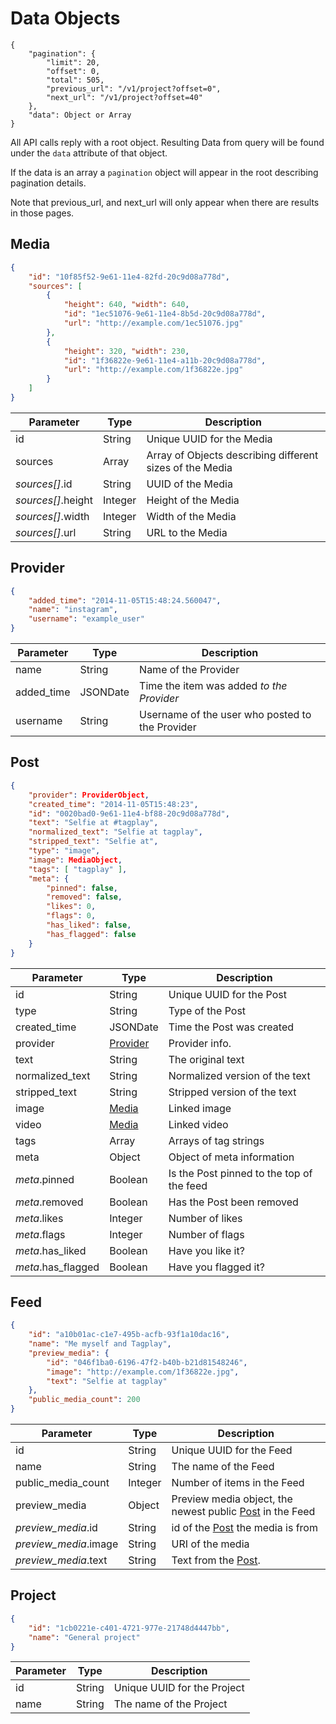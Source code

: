 # Data Objects

```
{
	"pagination": {
		"limit": 20,
		"offset": 0,
		"total": 505,
		"previous_url": "/v1/project?offset=0",
		"next_url": "/v1/project?offset=40"
	},
	"data": Object or Array
}
```

All API calls reply with a root object.
Resulting Data from query will be found under the `data` attribute of that object.

If the data is an array a `pagination` object will appear in the root describing pagination details.

<aside class="warning">Note that previous_url, and next_url will only appear when there are results in those pages.</aside>


## Media

```json
{
	"id": "10f85f52-9e61-11e4-82fd-20c9d08a778d",
	"sources": [
		{
			"height": 640, "width": 640,
			"id": "1ec51076-9e61-11e4-8b5d-20c9d08a778d",
			"url": "http://example.com/1ec51076.jpg"
		},
		{
			"height": 320, "width": 230,
			"id": "1f36822e-9e61-11e4-a11b-20c9d08a778d",
			"url": "http://example.com/1f36822e.jpg"
		}
	]
}
```

Parameter    | Type  | Description
------------ | ----- | -------------
id      | String | Unique UUID for the Media
sources | Array  | Array of Objects describing different sizes of the Media
*sources[]*.id     | String  | UUID of the Media
*sources[]*.height | Integer | Height of the Media
*sources[]*.width  | Integer | Width of the Media
*sources[]*.url    | String  | URL to the Media

## Provider

```json
{
	"added_time": "2014-11-05T15:48:24.560047",
	"name": "instagram",
	"username": "example_user"
}
```

Parameter    | Type  | Description
------------ | ----- | ------------
name       | String | Name of the Provider
added_time | JSONDate | Time the item was added *to the Provider*
username   | String | Username of the user who posted to the Provider

## Post

```json
{
	"provider": ProviderObject,
	"created_time": "2014-11-05T15:48:23",
	"id": "0020bad0-9e61-11e4-bf88-20c9d08a778d",
	"text": "Selfie at #tagplay",
	"normalized_text": "Selfie at tagplay",
	"stripped_text": "Selfie at",
	"type": "image",
	"image": MediaObject,
	"tags": [ "tagplay" ],
	"meta": {
		"pinned": false,
		"removed": false,
		"likes": 0,
		"flags": 0,
		"has_liked": false,
		"has_flagged": false
	}
}

```

Parameter    | Type  | Description
------------ | ----- | ------------
id           | String | Unique UUID for the Post
type          | String | Type of the Post
created_time | JSONDate | Time the Post was created
provider     | [Provider](#provider) | Provider info.
text         | String | The original text
normalized_text | String | Normalized version of the text
stripped_text | String | Stripped version of the text
image         | [Media](#media) | Linked image
video         | [Media](#media) | Linked video
tags          | Array | Arrays of tag strings
meta          | Object | Object of meta information
*meta*.pinned      | Boolean | Is the Post pinned to the top of the feed
*meta*.removed     | Boolean | Has the Post been removed
*meta*.likes       | Integer | Number of likes
*meta*.flags       | Integer | Number of flags
*meta*.has_liked   | Boolean | Have you like it?
*meta*.has_flagged | Boolean | Have you flagged it?

## Feed

```json
{
	"id": "a10b01ac-c1e7-495b-acfb-93f1a10dac16",
	"name": "Me myself and Tagplay",
	"preview_media": {
		"id": "046f1ba0-6196-47f2-b40b-b21d81548246",
		"image": "http://example.com/1f36822e.jpg",
		"text": "Selfie at tagplay"
	},
	"public_media_count": 200
}
```

Parameter    |  Type | Description
------------ | ----- | ---------------
id                  | String  | Unique UUID for the Feed
name                | String  | The name of the Feed
public_media_count  | Integer | Number of items in the Feed
preview_media       | Object  | Preview media object, the newest public [Post](#post) in the Feed
*preview_media*.id    | String  | id of the [Post](#post) the media is from
*preview_media*.image | String  | URI of the media
*preview_media*.text  | String  | Text from the [Post](#post).



## Project

```json
{
	"id": "1cb0221e-c401-4721-977e-21748d4447bb",
	"name": "General project"
}
```

Parameter | Type | Description
--------- | ---- | -----------
id        | String | Unique UUID for the Project
name      | String | The name of the Project
